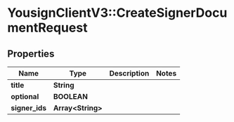 # YousignClientV3::CreateSignerDocumentRequest

## Properties
Name | Type | Description | Notes
------------ | ------------- | ------------- | -------------
**title** | **String** |  | 
**optional** | **BOOLEAN** |  | 
**signer_ids** | **Array&lt;String&gt;** |  | 

